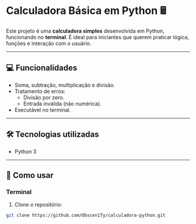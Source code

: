 # Calculadora Básica em Python 🖩

Este projeto é uma **calculadora simples** desenvolvida em Python, funcionando no **terminal**. 
É ideal para iniciantes que querem praticar lógica, funções e interação com o usuário.

---

## 💻 Funcionalidades

- Soma, subtração, multiplicação e divisão.
- Tratamento de erros:
  - Divisão por zero.
  - Entrada inválida (não numérica).
- Executável no terminal.
---

## 🛠 Tecnologias utilizadas

- Python 3

---

## 🚀 Como usar

### Terminal

1. Clone o repositório:

```bash
git clone https://github.com/Obscen1Ty/calculadora-python.git
